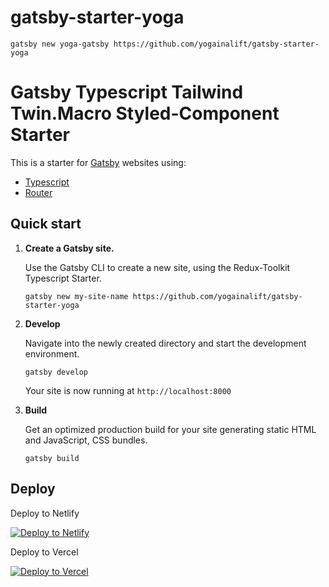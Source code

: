 # gatsby-starter-yoga

```
gatsby new yoga-gatsby https://github.com/yogainalift/gatsby-starter-yoga
```

# Gatsby Typescript Tailwind Twin.Macro Styled-Component Starter

This is a starter for [Gatsby](https://www.gatsbyjs.org/) websites using:

- [Typescript](https://www.typescriptlang.org/)
- [Router](https://reach.tech/router/)

## Quick start

1.  **Create a Gatsby site.**

    Use the Gatsby CLI to create a new site, using the Redux-Toolkit Typescript Starter.

    ```shell
    gatsby new my-site-name https://github.com/yogainalift/gatsby-starter-yoga
    ```

2.  **Develop**

    Navigate into the newly created directory and start the development environment.

    ```shell
    gatsby develop
    ```

    Your site is now running at `http://localhost:8000`

3.  **Build**

    Get an optimized production build for your site generating static HTML and JavaScript, CSS bundles.

    ```shell
    gatsby build
    ```

## Deploy
Deploy to Netlify 

[![Deploy to Netlify](https://www.netlify.com/img/deploy/button.svg)](https://app.netlify.com/start/deploy?repository=https://github.com/yogainalift/gatsby-starter-yoga)

Deploy to Vercel

[![Deploy to Vercel](https://vercel.com/button)](https://vercel.com/import/project?template=https://github.com/yogainalift/gatsby-starter-yoga)
